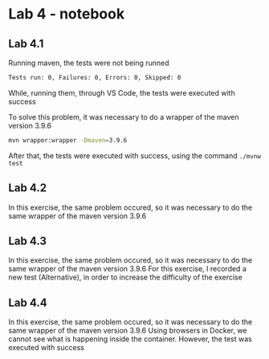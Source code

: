 # Lab 4 - notebook

## Lab 4.1

Running maven, the tests were not being runned
```bash
Tests run: 0, Failures: 0, Errors: 0, Skipped: 0
```
While, running them, through VS Code, the tests were executed with success

To solve this problem, it was necessary to do a wrapper of the maven version 3.9.6
```bash
mvn wrapper:wrapper -Dmaven=3.9.6
```
After that, the tests were executed with success, using the command `./mvnw test`

## Lab 4.2

In this exercise, the same problem occured, so it was necessary to do the same wrapper of the maven version 3.9.6

## Lab 4.3

In this exercise, the same problem occured, so it was necessary to do the same wrapper of the maven version 3.9.6
For this exercise, I recorded a new test (Alternative), in order to increase the difficulty of the exercise

## Lab 4.4
In this exercise, the same problem occured, so it was necessary to do the same wrapper of the maven version 3.9.6
Using browsers in Docker, we cannot see what is happening inside the container. However, the test was executed with success